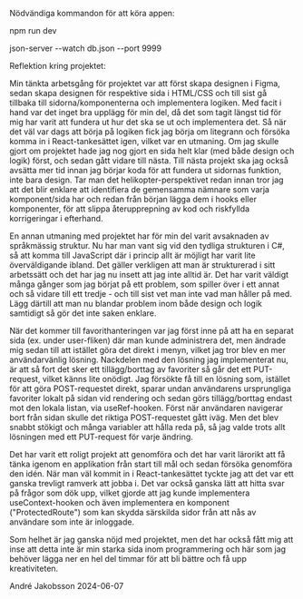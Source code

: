 Nödvändiga kommandon för att köra appen:

npm run dev

json-server --watch db.json --port 9999


Reflektion kring projektet:

Min tänkta arbetsgång för projektet var att först skapa designen i Figma, sedan skapa designen för respektive sida i HTML/CSS och till sist gå tillbaka till sidorna/komponenterna och implementera logiken.
Med facit i hand var det inget bra upplägg för min del, då det som tagit längst tid för mig har varit att fundera ut hur det ska se ut och implementera det. Så när det väl var dags att börja på logiken fick jag börja om litegrann och försöka komma in i React-tankesättet igen, vilket var en utmaning. Om jag skulle gjort om projektet hade jag nog gjort en sida helt klar (med både design och logik) först, och sedan gått vidare till nästa.
Till nästa projekt ska jag också avsätta mer tid innan jag börjar koda för att fundera ut sidornas funktion, inte bara design. 
Tar man det helikopter-perspektivet redan innan tror jag att det blir enklare att identifiera de gemensamma nämnare som varja komponent/sida har och redan från början lägga dem i hooks eller komponenter, för att slippa återupprepning av kod och riskfyllda korrigeringar i efterhand.

En annan utmaning med projektet har för min del varit avsaknaden av språkmässig struktur. Nu har man vant sig vid den tydliga strukturen i C#, så att komma till JavaScript där i princip allt är möjligt har varit lite överväldigande ibland. Det gäller verkligen att man är strukturerad i sitt arbetssätt och det har jag nu insett att jag inte alltid är. Det har varit väldigt många gånger som jag börjat på ett problem, som spiller över i ett annat och så vidare till ett tredje - och till sist vet man inte vad man håller på med. Lägg därtill att man nu blandar problem inom både design och logik samtidigt så gör det inte saken enklare. 

När det kommer till favorithanteringen var jag först inne på att ha en separat sida (ex. under user-fliken) där man kunde administrera det, men ändrade mig sedan till att istället göra det direkt i menyn, vilket jag tror blev en mer användarvänlig lösning.
Nackdelen med den lösning jag implementerat nu, är att så fort det sker ett tillägg/borttag av favoriter så går det ett PUT-request, vilket känns lite onödigt.
Jag försökte få till en lösning som, istället för att göra POST-requestet direkt, sparar undan användarens ursprungliga favoriter lokalt på sidan vid rendering och sedan görs tillägg/borttag endast mot den lokala listan, via useRef-hooken. Först när användaren navigerar bort från sidan skulle det riktiga POST-requestet gått iväg. Men det blev snabbt stökigt och många variabler att hålla reda på, så jag valde trots allt lösningen med ett PUT-request för varje ändring.

Det har varit ett roligt projekt att genomföra och det har varit lärorikt att få tänka igenom en applikation från start till mål och sedan försöka genomföra den idén. När man väl kommit in i React-tankesättet tyckte jag att det var ett ganska trevligt ramverk att jobba i. Det var också ganska lätt att hitta svar på frågor som dök upp, vilket gjorde att jag kunde implementera useContext-hooken och även implementera en komponent ("ProtectedRoute") som kan skydda särskilda sidor från att nås av användare som inte är inloggade.

Som helhet är jag ganska nöjd med projektet, men det har också fått mig att inse att detta inte är min starka sida inom programmering och här som jag behöver lägga ner en hel del timmar för att bli bättre och få upp kreativiteten.

André Jakobsson
2024-06-07

